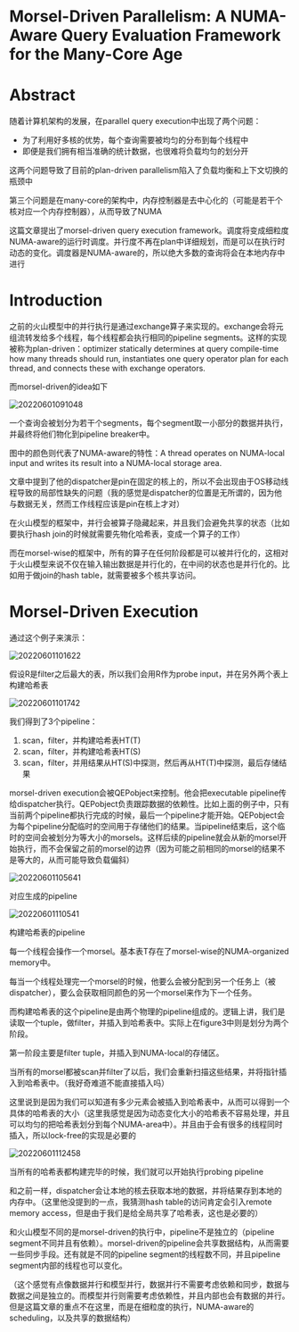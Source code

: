 # Morsel-Driven Parallelism: A NUMA-Aware Query Evaluation Framework for the Many-Core Age

# Abstract

随着计算机架构的发展，在parallel query execution中出现了两个问题：
* 为了利用好多核的优势，每个查询需要被均匀的分布到每个线程中
* 即便是我们拥有相当准确的统计数据，也很难将负载均匀的划分开

这两个问题导致了目前的plan-driven parallelism陷入了负载均衡和上下文切换的瓶颈中

第三个问题是在many-core的架构中，内存控制器是去中心化的（可能是若干个核对应一个内存控制器），从而导致了NUMA

这篇文章提出了morsel-driven query execution framework。调度将变成细粒度NUMA-aware的运行时调度。并行度不再在plan中详细规划，而是可以在执行时动态的变化。调度器是NUMA-aware的，所以绝大多数的查询将会在本地内存中进行

# Introduction

之前的火山模型中的并行执行是通过exchange算子来实现的。exchange会将元组流转发给多个线程，每个线程都会执行相同的pipeline segments。这样的实现被称为plan-driven：optimizer statically determines at query compile-time how many threads should run, instantiates one query operator plan for each thread, and connects these with exchange operators.

而morsel-driven的idea如下

![20220601091048](https://picsheep.oss-cn-beijing.aliyuncs.com/pic/20220601091048.png)

一个查询会被划分为若干个segments，每个segment取一小部分的数据并执行，并最终将他们物化到pipeline breaker中。

图中的颜色则代表了NUMA-aware的特性：A thread operates on NUMA-local input and writes its result into a NUMA-local storage area.

文章中提到了他的dispatcher是pin在固定的核上的，所以不会出现由于OS移动线程导致的局部性缺失的问题（我的感觉是dispatcher的位置是无所谓的，因为他与数据无关，然而工作线程应该是pin在核上才对）

在火山模型的框架中，并行会被算子隐藏起来，并且我们会避免共享的状态（比如要执行hash join的时候就需要先物化哈希表，变成一个算子的工作）

而在morsel-wise的框架中，所有的算子在任何阶段都是可以被并行化的，这相对于火山模型来说不仅在输入输出数据是并行化的，在中间的状态也是并行化的。比如用于做join的hash table，就需要被多个核共享访问。

# Morsel-Driven Execution

通过这个例子来演示：

![20220601101622](https://picsheep.oss-cn-beijing.aliyuncs.com/pic/20220601101622.png)

假设R是filter之后最大的表，所以我们会用R作为probe input，并在另外两个表上构建哈希表

![20220601101742](https://picsheep.oss-cn-beijing.aliyuncs.com/pic/20220601101742.png)

我们得到了3个pipeline：
1. scan，filter，并构建哈希表HT(T)
2. scan，filter，并构建哈希表HT(S)
3. scan，filter，并用结果从HT(S)中探测，然后再从HT(T)中探测，最后存储结果

morsel-driven execution会被QEPobject来控制。他会把executable pipeline传给dispatcher执行。QEPobject负责跟踪数据的依赖性。比如上面的例子中，只有当前两个pipeline都执行完成的时候，最后一个pipeline才能开始。QEPobject会为每个pipeline分配临时的空间用于存储他们的结果。当pipeline结束后，这个临时的空间会被划分为等大小的morsels。这样后续的pipeline就会从新的morsel开始执行，而不会保留之前的morsel的边界（因为可能之前相同的morsel的结果不是等大的，从而可能导致负载偏斜）

![20220601105641](https://picsheep.oss-cn-beijing.aliyuncs.com/pic/20220601105641.png)

对应生成的pipeline

![20220601110541](https://picsheep.oss-cn-beijing.aliyuncs.com/pic/20220601110541.png)

构建哈希表的pipeline

每一个线程会操作一个morsel。基本表T存在了morsel-wise的NUMA-organized memory中。

每当一个线程处理完一个morsel的时候，他要么会被分配到另一个任务上（被dispatcher），要么会获取相同颜色的另一个morsel来作为下一个任务。

而构建哈希表的这个pipeline是由两个物理的pipeline组成的。逻辑上讲，我们是读取一个tuple，做filter，并插入到哈希表中。实际上在figure3中则是划分为两个阶段。

第一阶段主要是filter tuple，并插入到NUMA-local的存储区。

当所有的morsel都被scan并filter了以后，我们会重新扫描这些结果，并将指针插入到哈希表中。（我好奇难道不能直接插入吗）

这里说到是因为我们可以知道有多少元素会被插入到哈希表中，从而可以得到一个具体的哈希表的大小（这里我感觉是因为动态变化大小的哈希表不容易处理，并且可以均匀的把哈希表划分到每个NUMA-area中）。并且由于会有很多的线程同时插入，所以lock-free的实现是必要的

![20220601112458](https://picsheep.oss-cn-beijing.aliyuncs.com/pic/20220601112458.png)

当所有的哈希表都构建完毕的时候，我们就可以开始执行probing pipeline

和之前一样，dispatcher会让本地的核去获取本地的数据，并将结果存到本地的内存中。（这里他没提到的一点，我猜测hash table的访问肯定会引入remote memory access，但是由于我们是给全局共享了哈希表，这也是必要的）

和火山模型不同的是morsel-driven的执行中，pipeline不是独立的（pipeline segment不同并且有依赖）。morsel-driven的pipeline会共享数据结构，从而需要一些同步手段。还有就是不同的pipeline segment的线程数不同，并且pipeline segment内部的线程也可以变化。

（这个感觉有点像数据并行和模型并行，数据并行不需要考虑依赖和同步，数据与数据之间是独立的。而模型并行则需要考虑依赖性，并且内部也会有数据的并行。但是这篇文章的重点不在这里，而是在细粒度的执行，NUMA-aware的scheduling，以及共享的数据结构）